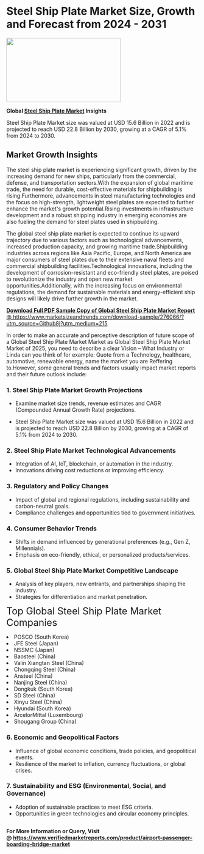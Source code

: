 <H1>Steel Ship Plate Market Size, Growth and Forecast from 2024 - 2031</H1><img class="aligncenter size-medium wp-image-584254" src="https://thirdeyenews.in/wp-content/uploads/2024/09/Global-Market-Research-300x168.jpeg" alt="" width="300" height="168" /><p><strong>Global&nbsp;<a href="https://www.marketsizeandtrends.com/download-sample/276066/?utm_source=Github8j?utm_medium=215">Steel Ship Plate Market</a> Insights</strong></p><p>Steel Ship Plate Market size was valued at USD 15.6 Billion in 2022 and is projected to reach USD 22.8 Billion by 2030, growing at a CAGR of 5.1% from 2024 to 2030.</p><p><h2>Market Growth Insights</h2> <p>The steel ship plate market is experiencing significant growth, driven by the increasing demand for new ships, particularly from the commercial, defense, and transportation sectors.With the expansion of global maritime trade, the need for durable, cost-effective materials for shipbuilding is rising.Furthermore, advancements in steel manufacturing technologies and the focus on high-strength, lightweight steel plates are expected to further enhance the market's growth potential.Rising investments in infrastructure development and a robust shipping industry in emerging economies are also fueling the demand for steel plates used in shipbuilding.</p> <p><a href="#"></a></p> <p>The global steel ship plate market is expected to continue its upward trajectory due to various factors such as technological advancements, increased production capacity, and growing maritime trade.Shipbuilding industries across regions like Asia Pacific, Europe, and North America are major consumers of steel plates due to their extensive naval fleets and commercial shipbuilding facilities.Technological innovations, including the development of corrosion-resistant and eco-friendly steel plates, are poised to revolutionize the industry and open new market opportunities.Additionally, with the increasing focus on environmental regulations, the demand for sustainable materials and energy-efficient ship designs will likely drive further growth in the market.</p> <p><a href="#"></p><p><span class=""><strong>Download Full PDF Sample Copy of Global Steel Ship Plate Market Report</strong> @ <a href="https://www.marketsizeandtrends.com/download-sample/276066/?utm_source=Github8j?utm_medium=215" target="_blank">https://www.marketsizeandtrends.com/download-sample/276066/?utm_source=Github8j?utm_medium=215</a></span></p><p>In order to make an accurate and perceptive description of future scope of a Global&nbsp;Steel Ship Plate Market Market as Global&nbsp;Steel Ship Plate Market Market of 2025, you need to describe a clear Vision &ndash; What Industry or Linda can you think of for example: Quote from a Technology, healthcare, automotive, renewable energy, name the market you are Reffering to.However, some general trends and factors usually impact market reports and their future outlook include:</p><h3>1.&nbsp;<strong>Steel Ship Plate Market Growth Projections</strong></h3><ul><li>Examine market size trends, revenue estimates and CAGR (Compounded Annual Growth Rate) projections.</li><li><p>Steel Ship Plate Market size was valued at USD 15.6 Billion in 2022 and is projected to reach USD 22.8 Billion by 2030, growing at a CAGR of 5.1% from 2024 to 2030.</p></li></ul><h3>2.&nbsp;<strong>Steel Ship Plate Market Technological Advancements</strong></h3><ul><li>Integration of AI, IoT, blockchain, or automation in the industry.</li><li>Innovations driving cost reductions or improving efficiency.</li></ul><h3>3.&nbsp;<strong>Regulatory and Policy Changes</strong></h3><ul><li>Impact of global and regional regulations, including sustainability and carbon-neutral goals.</li><li>Compliance challenges and opportunities tied to government initiatives.</li></ul><h3>4.&nbsp;<strong>Consumer Behavior Trends</strong></h3><ul><li>Shifts in demand influenced by generational preferences (e.g., Gen Z, Millennials).</li><li>Emphasis on eco-friendly, ethical, or personalized products/services.</li></ul><h3>5.&nbsp;<strong>Global Steel Ship Plate Market Competitive Landscape</strong></h3><ul><li>Analysis of key players, new entrants, and partnerships shaping the industry.</li><li>Strategies for differentiation and market penetration.</li></ul><p data-pm-slice="1 1 []"><span style="color: inherit; font-family: inherit; font-size: 25px;">Top Global Steel Ship Plate Market Companies</span></p><div class="" data-test-id=""><p><li>POSCO (South Korea)</li><li> JFE Steel (Japan)</li><li> NSSMC (Japan)</li><li> Baosteel (China)</li><li> Valin Xiangtan Steel (China)</li><li> Chongqing Steel (China)</li><li> Ansteel (China)</li><li> Nanjing Steel (China)</li><li> Dongkuk (South Korea)</li><li> SD Steel (China)</li><li> Xinyu Steel (China)</li><li> Hyundai (South Korea)</li><li> ArcelorMittal (Luxembourg)</li><li> Shougang Group (China)</li></p></div><h3>6.&nbsp;<strong>Economic and Geopolitical Factors</strong></h3><ul><li>Influence of global economic conditions, trade policies, and geopolitical events.</li><li>Resilience of the market to inflation, currency fluctuations, or global crises.</li></ul><h3>7.&nbsp;<strong>Sustainability and ESG (Environmental, Social, and Governance)</strong></h3><ul><li>Adoption of sustainable practices to meet ESG criteria.</li><li>Opportunities in green technologies and circular economy principles.</li></ul><h2><strong style="font-size: 14px;">For More Information or Query, Visit @&nbsp;</strong><a style="background-color: #ffffff; font-size: 14px;" href="https://www.marketsizeandtrends.com/report/steel-ship-plate-market/" target="_blank">https://www.verifiedmarketreports.com/product/airport-passenger-boarding-bridge-market</a></h2>